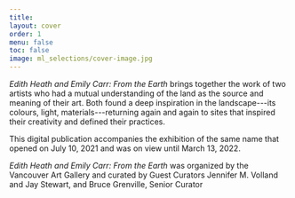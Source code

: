 ```yaml
---
title: 
layout: cover
order: 1
menu: false
toc: false
image: ml_selections/cover-image.jpg
---
```


*Edith Heath and Emily Carr: From the Earth* brings together the work of two artists who had a mutual understanding of the land as the source and meaning of their art. Both found a deep inspiration in the landscape---its colours, light, materials---returning again and again to sites that inspired their creativity and defined their practices.

This digital publication accompanies the exhibition of the same name that opened on July 10, 2021 and was on view until March 13, 2022. 

*Edith Heath and Emily Carr: From the Earth* was organized by the Vancouver Art Gallery and curated by Guest Curators Jennifer M. Volland and Jay Stewart, and Bruce Grenville, Senior Curator
